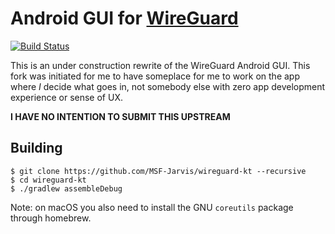# Android GUI for [WireGuard](https://www.wireguard.com/)

[![Build Status](https://travis-ci.com/MSF-Jarvis/wireguard-kt.svg?branch=master)](https://travis-ci.com/MSF-Jarvis/wireguard-kt)

This is an under construction rewrite of the WireGuard Android GUI. This fork was initiated for me
to have someplace for me to work on the app where _I_ decide what goes in, not somebody else
with zero app development experience or sense of UX.

**I HAVE NO INTENTION TO SUBMIT THIS UPSTREAM**

## Building

```
$ git clone https://github.com/MSF-Jarvis/wireguard-kt --recursive
$ cd wireguard-kt
$ ./gradlew assembleDebug
```

Note: on macOS you also need to install the GNU `coreutils` package through homebrew.